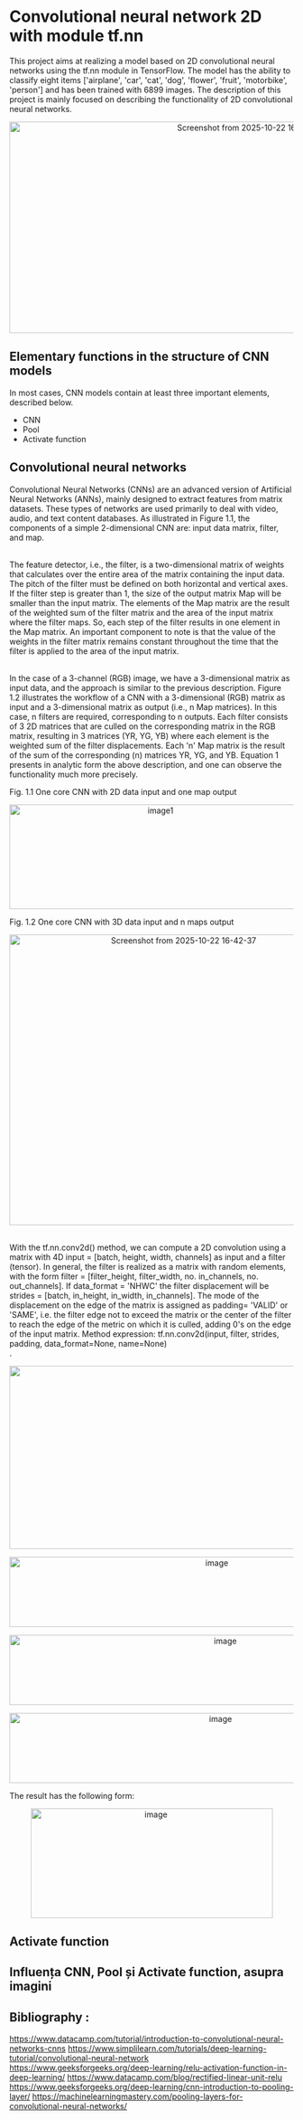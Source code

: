 # Convolutional neural network 2D with module tf.nn

  This project aims at realizing a model based on 2D convolutional neural networks
using the tf.nn module in TensorFlow. The model has the ability to classify eight items
['airplane', 'car', 'cat', 'dog', 'flower', 'fruit', 'motorbike', 'person'] and has been trained with
6899 images. The description of this project is mainly focused on describing the
functionality of 2D convolutional neural networks. 
<p align="center">
<img width="833" height="374" alt="Screenshot from 2025-10-22 16-25-31" src="https://github.com/user-attachments/assets/e6ebe532-65b1-4b4e-8a1c-87129d3c2f4c" />
</p>

## Elementary functions in the structure of CNN models
In most cases, CNN models contain at least three important elements, described below.
* CNN
* Pool
* Activate function


## Convolutional neural networks
Convolutional Neural Networks (CNNs) are an advanced version of Artificial Neural Networks (ANNs), mainly designed to extract features from matrix datasets. These types of networks are used primarily to deal with video, audio, and text content databases. As illustrated in Figure 1.1, the components of a simple 2-dimensional CNN are: input data matrix, filter, and map. 

<br />The feature detector, i.e., the filter, is a two-dimensional matrix of weights that calculates over the entire area of the matrix containing the input data. The pitch of the filter must be defined on both horizontal and vertical axes. If the filter step is greater than 1, the size of the output matrix Map will be smaller than the input matrix. The elements of the Map matrix are the result of the weighted sum of the filter matrix and the area of the input matrix where the filter maps. So, each step of the filter results in one element in the Map matrix. An important component to note is that the value of the weights in the filter matrix remains constant throughout the time that the filter is applied to the area of the input matrix.

<br />In the case of a 3-channel (RGB) image, we have a 3-dimensional matrix as input data, and the approach is similar to the previous description. Figure 1.2 illustrates the workflow of a CNN with a 3-dimensional (RGB) matrix as input and a 3-dimensional matrix as output (i.e., n Map matrices). In this case, n filters are required, corresponding to n outputs. Each filter consists of 3 2D matrices that are culled on the corresponding matrix in the RGB matrix, resulting in 3 matrices (YR, YG, YB) where each element is the weighted sum of the filter displacements. Each 'n' Map matrix is the result of the sum of the corresponding (n) matrices YR, YG, and YB. Equation 1 presents in analytic form the above description, and one can observe the functionality much more precisely.

Fig. 1.1 One core CNN with 2D data input and one map output
<p align="center">
<img width="520" height="185" alt="image1" src="https://github.com/user-attachments/assets/20d67388-2416-4ae4-b00c-ed24eaa3108a" />
</p>
Fig. 1.2 One core CNN with 3D data input and n maps output
<p align="center">
<img width="602" height="514" alt="Screenshot from 2025-10-22 16-42-37" src="https://github.com/user-attachments/assets/66d3806f-721e-4ff0-aeae-000519a0f081" />
</p>
<br />With the tf.nn.conv2d() method, we can compute a 2D convolution using a matrix with 4D input = [batch, height, width, channels] as input and a filter (tensor). In general, the filter is realized as a matrix with random elements, with the form filter = [filter_height, filter_width, no. in_channels, no. out_channels]. If data_format = 'NHWC' the filter displacement will be strides = [batch, in_height, in_width, in_channels]. The mode of the displacement on the edge of the matrix is assigned as padding= 'VALID' or 'SAME', i.e. the filter edge not to exceed the matrix or the center of the filter to reach the edge of the metric on which it is culled, adding 0's on the edge of the input matrix. Method expression: tf.nn.conv2d(input, filter, strides, padding, data_format=None, name=None)
<br />.
<p align="center">
<img width="1068" height="324" alt="image" src="https://github.com/user-attachments/assets/5f942a25-3855-46b1-bff6-0aba9adb4577" />
</p>

<p align="center">
<img width="720" height="124" alt="image" src="https://github.com/user-attachments/assets/e931dccd-da2b-426e-b3ce-1e7f02504d4d" />
</p>
<p align="center">
<img width="750" height="124" alt="image" src="https://github.com/user-attachments/assets/de17a1c6-fe8f-4ded-86bd-353ffa1b6eac" />
</p>
<p align="center">
<img width="733" height="124" alt="image" src="https://github.com/user-attachments/assets/20a11b68-c123-47b6-94b8-ca83a90642c3" />
</p>

The result has the following form:
<p align="center">
<img width="429" height="194" alt="image" src="https://github.com/user-attachments/assets/ddcb002c-2421-4109-93fc-bd659c993f3c" />
</p>



## Activate function


## Influența CNN, Pool și Activate function, asupra imagini



## Bibliography :

https://www.datacamp.com/tutorial/introduction-to-convolutional-neural-networks-cnns
https://www.simplilearn.com/tutorials/deep-learning-tutorial/convolutional-neural-network
https://www.geeksforgeeks.org/deep-learning/relu-activation-function-in-deep-learning/
https://www.datacamp.com/blog/rectified-linear-unit-relu
https://www.geeksforgeeks.org/deep-learning/cnn-introduction-to-pooling-layer/
https://machinelearningmastery.com/pooling-layers-for-convolutional-neural-networks/
